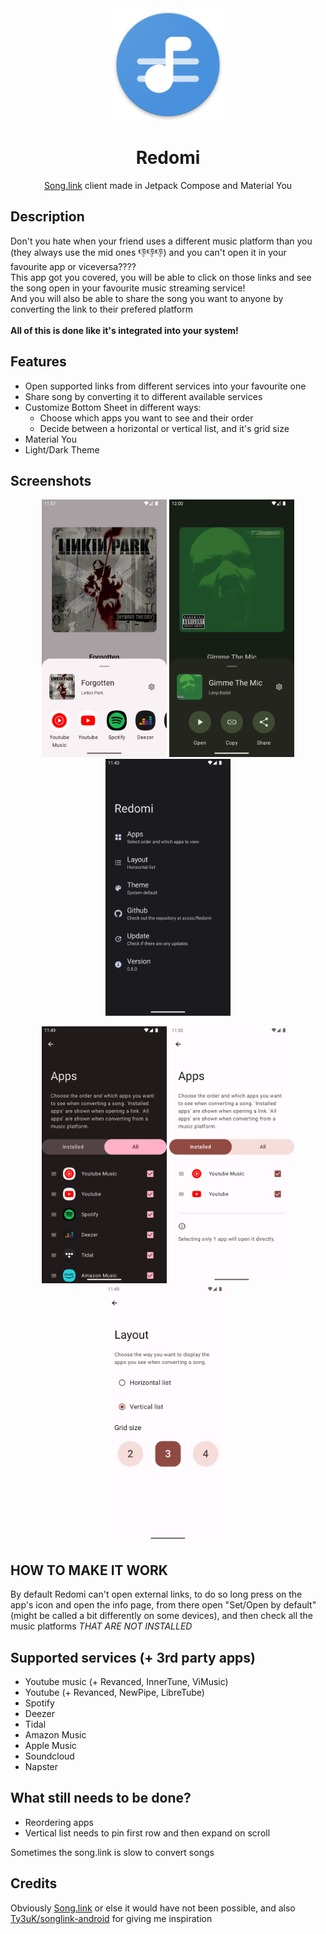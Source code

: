 <div align="center">
  <img width="180" height="180" src="/preview/logo.png">
  <h1>Redomi</h1>
  <p><a href="https://song.link/">Song.link</a> client made in Jetpack Compose and Material You</p>
</div>

## Description

Don't you hate when your friend uses a different music platform than you (they always use the mid ones 👎👎👎) and you can't open it in your favourite app or viceversa???? <br/>
This app got you covered, you will be able to click on those links and see the song open in your favourite music streaming service! <br/>
And you will also be able to share the song you want to anyone by converting the link to their prefered platform <br/> <br/>
<b> All of this is done like it's integrated into your system! </b>

## Features

- Open supported links from different services into your favourite one
- Share song by converting it to different available services
- Customize Bottom Sheet in different ways:
  - Choose which apps you want to see and their order 
  - Decide between a horizontal or vertical list, and it's grid size
- Material You
- Light/Dark Theme

## Screenshots

<p align="center">
  <img src="/preview/screenshot_5.png" width="200" />
  <img src="/preview/screenshot_6.png" width="200" />
  <img src="/preview/screenshot_1.png" width="200" />
</p>
<p align="center">
  <img src="/preview/screenshot_2.png" width="200" />
  <img src="/preview/screenshot_4.png" width="200" />
  <img src="/preview/screenshot_3.png" width="200" />
</p>

## HOW TO MAKE IT WORK

By default Redomi can't open external links, to do so long press on the app's icon and open the info page,
from there open "Set/Open by default" (might be called a bit differently on some devices), and then check all the
music platforms *THAT ARE NOT INSTALLED*

## Supported services (+ 3rd party apps)

- Youtube music (+ Revanced, InnerTune, ViMusic)
- Youtube (+ Revanced, NewPipe, LibreTube)
- Spotify
- Deezer
- Tidal
- Amazon Music
- Apple Music
- Soundcloud
- Napster

## What still needs to be done?

- Reordering apps
- Vertical list needs to pin first row and then expand on scroll

Sometimes the song.link is slow to convert songs

## Credits

Obviously [Song.link](https://song.link/) or else it would have not been possible, and also [Ty3uK/songlink-android](https://github.com/Ty3uK/songlink-android) for giving me inspiration

